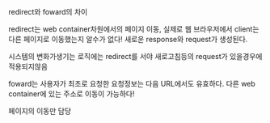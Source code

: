 redirect와 foward의 차이

redirect는
web container차원에서의 페이지 이동, 실제로 웹 브라우저에서 client는 다른 페이지로 이동했는지 알수가 없다!
새로운 response와 request가 생성된다.

시스템의 변화가생기는 로직에는 redirect를 서야 새로고침등의 request가 있을경우에 적용되지않음

foward는
사용자가 최초로 요청한 요청정보는 다음 URL에서도 유효하다.  다른 web container에 있는 주소로 이동이 가능하다!

페이지의 이동만 담당
